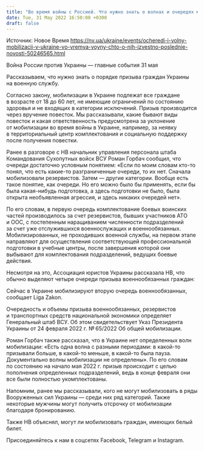 ```yaml
---
title: "Во время войны с Россией. Что нужно знать о волнах и очередях мобилизации в Украине"
date: Tue, 31 May 2022 16:50:00 +0300
draft: false
---
```

Источник: Новое Время https://nv.ua/ukraine/events/ocheredi-i-volny-mobilizacii-v-ukraine-vo-vremya-voyny-chto-o-nih-izvestno-poslednie-novosti-50246565.html


Война России против Украины — главные события 31 мая

Рассказываем, что нужно знать о порядке призыва граждан Украины на военную службу.

Согласно закону, мобилизации в Украине подлежат все граждане в возрасте от 18 до 60 лет, не имеющие ограничений по состоянию здоровья и не входящих в категории исключений. Призыв производится через вручение повесток. Мы рассказывали, какие бывают виды повесток и какая ответственность предусмотрена за уклонение от мобилизации во время войны в Украине, например, за неявку в территориальный центр комплектования и социальную поддержку после получения повестки.

Ранее в разговоре с НВ начальник управления персонала штаба Командования Сухопутных войск ВСУ Роман Горбач сообщил, что очереди достаточно условным понятием: «Если по моим словам кто-то понял, что есть какие-то разграниченные очереди, то их нет. Сначала мобилизовали резервистов. Затем — другие категории. Вообще есть такое понятие, как очереди. Но его можно было бы применять, если бы была какая-нибудь подготовка, а здесь подготовки не было, была открыта необъявленная агрессия, и здесь никаких очередей нет».

 По его словам, в первую очередь комплектование боевых воинских частей производилось за счет резервистов, бывших участников АТО и ООС, с постепенным наращиванием численности подразделений за счет уже отслужившихся военнослужащих и военнообязанных. Мобилизированных, не проходивших военной службы, на первом этапе направляют для осуществления соответствующей профессиональной подготовки в учебные центры, после завершения которой они выбывают для комплектования подразделений, ведущих боевые действия.

 Несмотря на это, Ассоциация юристов Украины рассказала НВ, что обычно выделяют четыре очереди призыва военнообязанных граждан:

Сейчас в Украине мобилизируют вторую очередь военнообязанных, сообщает Liga Zakon.

Очередность и объемы призыва военнообязанных, резервистов и транспортных средств национальной экономики определяет Генеральный штаб ВСУ. Об этом свидетельствует Указ Президента Украины от 24 февраля 2022 г. № 65/2022 Об общей мобилизации.

Роман Горбач также рассказал, что в Украине нет определенных волн мобилизации: «Есть одна волна с разными периодами: в какой-то призывали больше, в какой-то меньше, в какой-то была пауза. Документально волны мобилизации не определены». По его словам по состоянию на начало мая 2022 г. призыв происходит с целью пополнения определенных подразделений, ведь в конце февраля они все были полностью укомплектованы.

Напомним, ранее мы рассказывали, кого не могут мобилизовать в ряды Вооруженных сил Украины — среди них ряд категорий. Также некоторые мужчины могут получить отсрочку от мобилизации благодаря бронированию.

Также НВ объяснял, могут ли мобилизовать граждан, имеющих белый билет.

Присоединяйтесь к нам в соцсетях Facebook, Telegram и Instagram.
